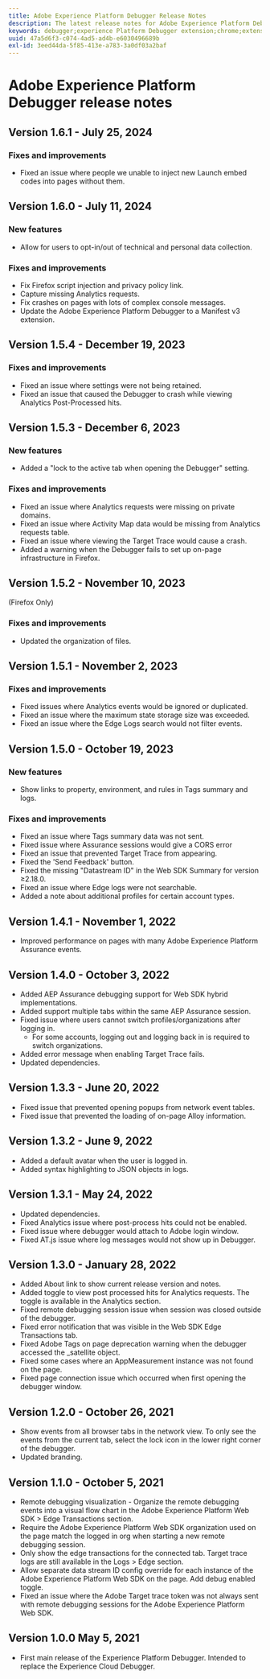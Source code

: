 ```yaml
---
title: Adobe Experience Platform Debugger Release Notes
description: The latest release notes for Adobe Experience Platform Debugger.
keywords: debugger;experience Platform Debugger extension;chrome;extension;release notes
uuid: 47a5d6f3-c074-4ad5-ad4b-e6030496689b
exl-id: 3eed44da-5f85-413e-a783-3a0df03a2baf
---
```

# Adobe Experience Platform Debugger release notes

## Version 1.6.1 - July 25, 2024

### Fixes and improvements

* Fixed an issue where people we unable to inject new Launch embed codes into pages without them.

## Version 1.6.0 - July 11, 2024

### New features

* Allow for users to opt-in/out of technical and personal data collection.

### Fixes and improvements

* Fix Firefox script injection and privacy policy link.
* Capture missing Analytics requests.
* Fix crashes on pages with lots of complex console messages.
* Update the Adobe Experience Platform Debugger to a Manifest v3 extension.

## Version 1.5.4 - December 19, 2023

### Fixes and improvements

* Fixed an issue where settings were not being retained.
* Fixed an issue that caused the Debugger to crash while viewing Analytics Post-Processed hits.

## Version 1.5.3 - December 6, 2023

### New features

* Added a "lock to the active tab when opening the Debugger" setting.

### Fixes and improvements

* Fixed an issue where Analytics requests were missing on private domains.
* Fixed an issue where Activity Map data would be missing from Analytics requests table.
* Fixed an issue where viewing the Target Trace would cause a crash.
* Added a warning when the Debugger fails to set up on-page infrastructure in Firefox.

## Version 1.5.2 - November 10, 2023

(Firefox Only)

### Fixes and improvements

* Updated the organization of files.

## Version 1.5.1 - November 2, 2023

### Fixes and improvements

* Fixed issues where Analytics events would be ignored or duplicated.
* Fixed an issue where the maximum state storage size was exceeded.
* Fixed an issue where the Edge Logs search would not filter events.

## Version 1.5.0 - October 19, 2023

### New features

* Show links to property, environment, and rules in Tags summary and logs.

### Fixes and improvements

* Fixed an issue where Tags summary data was not sent.
* Fixed issue where Assurance sessions would give a CORS error
* Fixed an issue that prevented Target Trace from appearing.
* Fixed the 'Send Feedback' button.
* Fixed the missing "Datastream ID" in the Web SDK Summary for version ≥2.18.0.
* Fixed an issue where Edge logs were not searchable.
* Added a note about additional profiles for certain account types.

## Version 1.4.1 - November 1, 2022

* Improved performance on pages with many Adobe Experience Platform Assurance events.

## Version 1.4.0 - October 3, 2022

* Added AEP Assurance debugging support for Web SDK hybrid implementations.
* Added support multiple tabs within the same AEP Assurance session.
* Fixed issue where users cannot switch profiles/organizations after logging in.
  * For some accounts, logging out and logging back in is required to switch organizations.
* Added error message when enabling Target Trace fails.
* Updated dependencies.

## Version 1.3.3 - June 20, 2022

* Fixed issue that prevented opening popups from network event tables.
* Fixed issue that prevented the loading of on-page Alloy information.

## Version 1.3.2 - June 9, 2022

* Added a default avatar when the user is logged in.
* Added syntax highlighting to JSON objects in logs. 

## Version 1.3.1 - May 24, 2022

* Updated dependencies.
* Fixed Analytics issue where post-process hits could not be enabled.
* Fixed issue where debugger would attach to Adobe login window.
* Fixed AT.js issue where log messages would not show up in Debugger.

## Version 1.3.0 - January 28, 2022

* Added About link to show current release version and notes.
* Added toggle to view post processed hits for Analytics requests. The toggle is available in the Analytics section.
* Fixed remote debugging session issue when session was closed outside of the debugger.
* Fixed error notification that was visible in the Web SDK Edge Transactions tab.
* Fixed Adobe Tags on page deprecation warning when the debugger accessed the _satellite object.
* Fixed some cases where an AppMeasurement instance was not found on the page.
* Fixed page connection issue which occurred when first opening the debugger window.

## Version 1.2.0 - October 26, 2021

* Show events from all browser tabs in the network view. To only see the events from the current tab, select the lock icon in the lower right corner of the debugger.
* Updated branding.

## Version 1.1.0 - October 5, 2021

* Remote debugging visualization - Organize the remote debugging events into a visual flow chart in the Adobe Experience Platform Web SDK > Edge Transactions section.
* Require the Adobe Experience Platform Web SDK organization used on the page match the logged in org when starting a new remote debugging session.
* Only show the edge transactions for the connected tab. Target trace logs are still available in the Logs > Edge section.
* Allow separate data stream ID config override for each instance of the Adobe Experience Platform Web SDK on the page. Add debug enabled toggle.
* Fixed an issue where the Adobe Target trace token was not always sent with remote debugging sessions for the Adobe Experience Platform Web SDK.

## Version 1.0.0 May 5, 2021

* First main release of the Experience Platform Debugger. Intended to replace the Experience Cloud Debugger.
